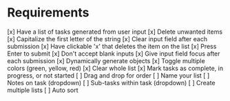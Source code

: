# Requirements

[x] Have a list of tasks generated from user input
[x] Delete unwanted items
[x] Capitalize the first letter of the string
[x] Clear input field after each submission
[x] Have clickable 'x' that deletes the item on the list
[x] Press Enter to submit
[x] Don't accept blank inputs
[x] Give input field focus after each submission
[x] Dynamically generate objects
[x] Toggle multiple colors (green, yellow, red)
[x] Clear whole list
[x] Mark tasks as complete, in progress, or not started
[ ] Drag and drop for order
[ ] Name your list
[ ] Notes on task (dropdown)
[ ] Sub-tasks within task (dropdown)
[ ] Create multiple lists
[ ] Auto sort